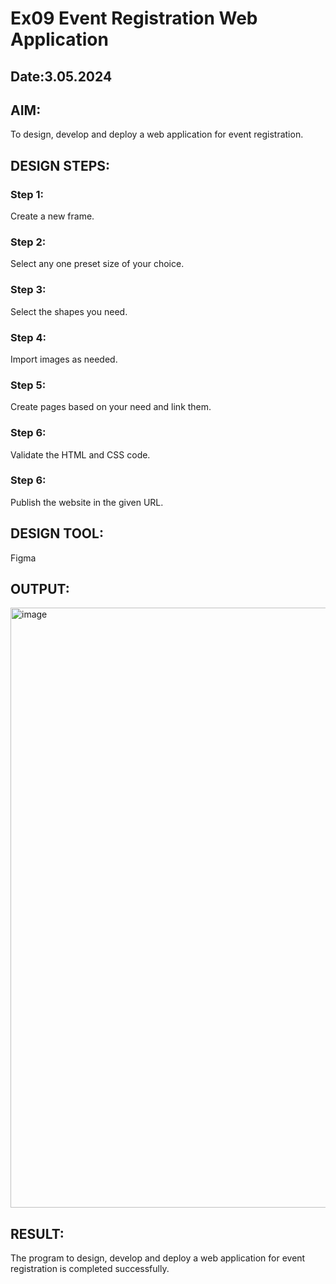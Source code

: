 # Ex09 Event Registration Web Application
## Date:3.05.2024

## AIM:
To design, develop and deploy a web application for event registration.

## DESIGN STEPS:

### Step 1:
Create a new frame.

### Step 2:
Select any one preset size of your choice.

### Step 3:
Select the shapes you need.

### Step 4:
Import images as needed.

### Step 5:
Create pages based on your need and link them.

### Step 6:

Validate the HTML and CSS code.

### Step 6:

Publish the website in the given URL.

## DESIGN TOOL:

Figma

## OUTPUT:

<img width="960" alt="image" src="https://github.com/vinodini17/Figma/assets/149347288/7c1d9838-90ba-4685-9713-5a3aedea1974">



## RESULT:
The program to design, develop and deploy a web application for event registration is completed successfully.
